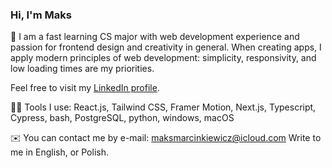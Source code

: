 ### Hi, I'm Maks 

:page_with_curl: I am a fast learning CS major with web development experience and passion for frontend design and creativity in general. When creating apps, I apply modern principles of web development: simplicity, responsivity, and low loading times are my priorities.

Feel free to visit my [LinkedIn profile](https://www.linkedin.com/in/maksmarcinkiewicz/).

👨‍💻 Tools I use: React.js, Tailwind CSS, Framer Motion, Next.js, Typescript, Cypress, bash, PostgreSQL, python, windows, macOS 

:envelope: You can contact me by e-mail: maksmarcinkiewicz@icloud.com Write to me in English, or Polish.

